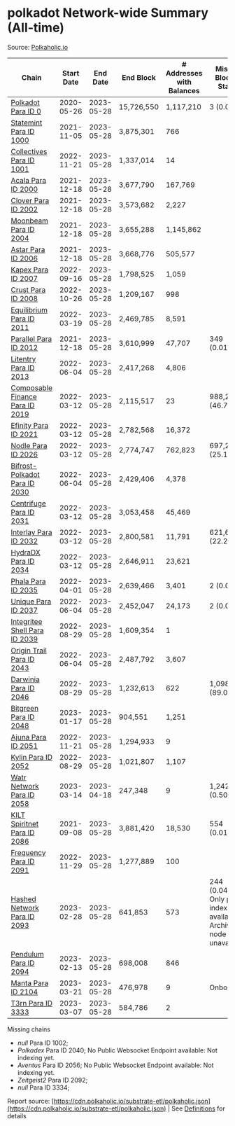 # polkadot Network-wide Summary (All-time)

Source: [Polkaholic.io](https://polkaholic.io)


| Chain            | Start Date | End Date | End Block | # Addresses with Balances | Missing Blocks / Status |
| ---------------- | ---------- | ---------| --------- | ------------------------- | ----------------------- |
| [Polkadot Para ID 0](/polkadot/0-polkadot) | 2020-05-26 | 2023-05-28 | 15,726,550 |  1,117,210 | 3 (0.00%)  |
| [Statemint Para ID 1000](/polkadot/1000-statemint) | 2021-11-05 | 2023-05-28 | 3,875,301 |  766 |    |
| [Collectives Para ID 1001](/polkadot/1001-collectives) | 2022-11-21 | 2023-05-28 | 1,337,014 |  14 |    |
| [Acala Para ID 2000](/polkadot/2000-acala) | 2021-12-18 | 2023-05-28 | 3,677,790 |  167,769 |    |
| [Clover Para ID 2002](/polkadot/2002-clover) | 2021-12-18 | 2023-05-28 | 3,573,682 |  2,227 |    |
| [Moonbeam Para ID 2004](/polkadot/2004-moonbeam) | 2021-12-18 | 2023-05-28 | 3,655,288 |  1,145,862 |    |
| [Astar Para ID 2006](/polkadot/2006-astar) | 2021-12-18 | 2023-05-28 | 3,668,776 |  505,577 |    |
| [Kapex Para ID 2007](/polkadot/2007-kapex) | 2022-09-16 | 2023-05-28 | 1,798,525 |  1,059 |    |
| [Crust Para ID 2008](/polkadot/2008-crust) | 2022-10-26 | 2023-05-28 | 1,209,167 |  998 |    |
| [Equilibrium Para ID 2011](/polkadot/2011-equilibrium) | 2022-03-19 | 2023-05-28 | 2,469,785 |  8,591 |    |
| [Parallel Para ID 2012](/polkadot/2012-parallel) | 2021-12-18 | 2023-05-28 | 3,610,999 |  47,707 | 349 (0.01%)  |
| [Litentry Para ID 2013](/polkadot/2013-litentry) | 2022-06-04 | 2023-05-28 | 2,417,268 |  4,806 |    |
| [Composable Finance Para ID 2019](/polkadot/2019-composable) | 2022-03-12 | 2023-05-28 | 2,115,517 |  23 | 988,228 (46.71%)  |
| [Efinity Para ID 2021](/polkadot/2021-efinity) | 2022-03-12 | 2023-05-28 | 2,782,568 |  16,372 |    |
| [Nodle Para ID 2026](/polkadot/2026-nodle) | 2022-03-12 | 2023-05-28 | 2,774,747 |  762,823 | 697,249 (25.13%)  |
| [Bifrost-Polkadot Para ID 2030](/polkadot/2030-bifrost-dot) | 2022-06-04 | 2023-05-28 | 2,429,406 |  4,378 |    |
| [Centrifuge Para ID 2031](/polkadot/2031-centrifuge) | 2022-03-12 | 2023-05-28 | 3,053,458 |  45,469 |    |
| [Interlay Para ID 2032](/polkadot/2032-interlay) | 2022-03-12 | 2023-05-28 | 2,800,581 |  11,791 | 621,626 (22.20%)  |
| [HydraDX Para ID 2034](/polkadot/2034-hydradx) | 2022-03-12 | 2023-05-28 | 2,646,911 |  23,621 |    |
| [Phala Para ID 2035](/polkadot/2035-phala) | 2022-04-01 | 2023-05-28 | 2,639,466 |  3,401 | 2 (0.00%)  |
| [Unique Para ID 2037](/polkadot/2037-unique) | 2022-06-04 | 2023-05-28 | 2,452,047 |  24,173 | 2 (0.00%)  |
| [Integritee Shell Para ID 2039](/polkadot/2039-integritee-shell) | 2022-08-29 | 2023-05-28 | 1,609,354 |  1 |    |
| [Origin Trail Para ID 2043](/polkadot/2043-origintrail) | 2022-06-04 | 2023-05-28 | 2,487,792 |  3,607 |    |
| [Darwinia Para ID 2046](/polkadot/2046-darwinia) | 2022-08-29 | 2023-05-28 | 1,232,613 |  622 | 1,098,150 (89.09%)  |
| [Bitgreen Para ID 2048](/polkadot/2048-bitgreen) | 2023-01-17 | 2023-05-28 | 904,551 |  1,251 |    |
| [Ajuna Para ID 2051](/polkadot/2051-ajuna) | 2022-11-21 | 2023-05-28 | 1,294,933 |  9 |    |
| [Kylin Para ID 2052](/polkadot/2052-kylin) | 2022-08-29 | 2023-05-28 | 1,021,807 |  1,107 |    |
| [Watr Network Para ID 2058](/polkadot/2058-watr) | 2023-03-14 | 2023-04-18 | 247,348 |  9 | 1,242 (0.50%)  |
| [KILT Spiritnet Para ID 2086](/polkadot/2086-kilt) | 2021-09-08 | 2023-05-28 | 3,881,420 |  18,530 | 554 (0.01%)  |
| [Frequency Para ID 2091](/polkadot/2091-frequency) | 2022-11-29 | 2023-05-28 | 1,277,889 |  100 |    |
| [Hashed Network Para ID 2093](/polkadot/2093-hashed) | 2023-02-28 | 2023-05-28 | 641,853 |  573 | 244 (0.04%) Only partial index available: Archive node unavailable |
| [Pendulum Para ID 2094](/polkadot/2094-pendulum) | 2023-02-13 | 2023-05-28 | 698,008 |  846 |    |
| [Manta Para ID 2104](/polkadot/2104-manta) | 2023-03-21 | 2023-05-28 | 476,978 |  9 |   Onboarding |
| [T3rn Para ID 3333](/polkadot/3333-t3rn) | 2023-03-07 | 2023-05-28 | 584,786 |  2 |    |

Missing chains


* *null* Para ID 1002; 
* *Polkadex* Para ID 2040; No Public Websocket Endpoint available: Not indexing yet.
* *Aventus* Para ID 2056; No Public Websocket Endpoint available: Not indexing yet.
* *Zeitgeist2* Para ID 2092; 
* *null* Para ID 3334; 

Report source: [https://cdn.polkaholic.io/substrate-etl/polkaholic.json](https://cdn.polkaholic.io/substrate-etl/polkaholic.json) | See [Definitions](/DEFINITIONS.md) for details
